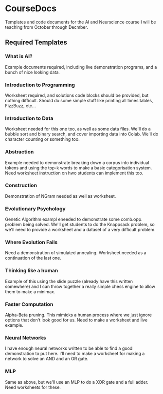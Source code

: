 # CourseDocs
Templates and code documents for the AI and Neurscience course I will be teaching from October through Decmber.

## Required Templates

### What is AI?
Example documents required, including live demonstration programs, and a bunch of nice looking data.

### Introduction to Programming
Worksheet required, and solutions code blocks should be provided, but nothing difficult. Should do some simple stuff like printing all times tables, FizzBuzz, etc...

### Introduction to Data
Worksheet needed for this one too, as well as some data files. We'll do a bubble sort and binary search, and cover importing data into Colab. We'll do character counting or something too.

### Abstraction
Example needed to demonstrate breaking down a corpus into individual tokens and using the top-k words to make a basic categorisation system. Need worksheet instruction on hwo students can implement this too.

### Construction
Demonstration of NGram needed as well as worksheet.

### Evolutionary Psychology
Genetic Algorithm exampl eneeded to demonstrate some comb.opp. problem being solved. We'll get students to do the Knappsack problem, so we'll need to provide a worksheet and a dataset of a very difficult problem.

### Where Evolution Fails
Need a demonstration of simulated annealing. Worksheet needed as a continuation of the last one.

### Thinking like a human
Example of this using the slide puzzle (already have this written somewhere) and I can throw together a really simple chess engine to allow them to make a minimax.

### Faster Computation
Alpha-Beta pruning. This mimicks a human process where we just ignore options that don't look good for us. Need to make a worksheet and live example.

### Neural Networks
I have enough neural networks written to be able to find a good demonstration to put here. I'll need to make a worksheet for making a network to solve an AND and an OR gate.

### MLP
Same as above, but we'll use an MLP to do a XOR gate and a full adder. Need worksheets for these.

